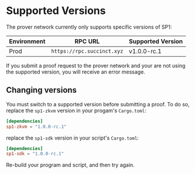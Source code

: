 # Supported Versions

The prover network currently only supports specific versions of SP1:

| Environment | RPC URL                    | Supported Version |
| ----------- | -------------------------- | ----------------- |
| Prod        | `https://rpc.succinct.xyz` | v1.0.0-rc.1       |

If you submit a proof request to the prover network and your are not using the supported version, you will receive an error message.

## Changing versions

You must switch to a supported version before submitting a proof. To do so, replace the `sp1-zkvm` version in your progam's `Cargo.toml`:

```toml
[dependencies]
sp1-zkvm = "1.0.0-rc.1"
```

replace the `sp1-sdk` version in your script's `Cargo.toml`:

```toml
[dependencies]
sp1-sdk = "1.0.0-rc.1"
```

Re-build your program and script, and then try again.
